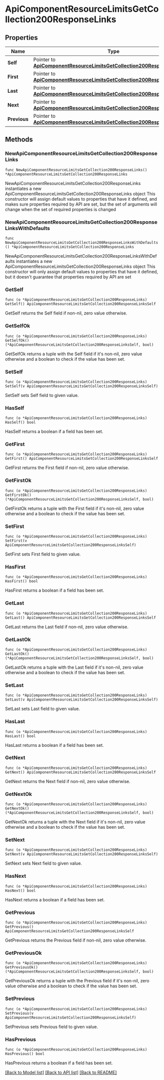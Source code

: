 # ApiComponentResourceLimitsGetCollection200ResponseLinks

## Properties

Name | Type | Description | Notes
------------ | ------------- | ------------- | -------------
**Self** | Pointer to [**ApiComponentResourceLimitsGetCollection200ResponseLinksSelf**](ApiComponentResourceLimitsGetCollection200ResponseLinksSelf.md) |  | [optional] 
**First** | Pointer to [**ApiComponentResourceLimitsGetCollection200ResponseLinksSelf**](ApiComponentResourceLimitsGetCollection200ResponseLinksSelf.md) |  | [optional] 
**Last** | Pointer to [**ApiComponentResourceLimitsGetCollection200ResponseLinksSelf**](ApiComponentResourceLimitsGetCollection200ResponseLinksSelf.md) |  | [optional] 
**Next** | Pointer to [**ApiComponentResourceLimitsGetCollection200ResponseLinksSelf**](ApiComponentResourceLimitsGetCollection200ResponseLinksSelf.md) |  | [optional] 
**Previous** | Pointer to [**ApiComponentResourceLimitsGetCollection200ResponseLinksSelf**](ApiComponentResourceLimitsGetCollection200ResponseLinksSelf.md) |  | [optional] 

## Methods

### NewApiComponentResourceLimitsGetCollection200ResponseLinks

`func NewApiComponentResourceLimitsGetCollection200ResponseLinks() *ApiComponentResourceLimitsGetCollection200ResponseLinks`

NewApiComponentResourceLimitsGetCollection200ResponseLinks instantiates a new ApiComponentResourceLimitsGetCollection200ResponseLinks object
This constructor will assign default values to properties that have it defined,
and makes sure properties required by API are set, but the set of arguments
will change when the set of required properties is changed

### NewApiComponentResourceLimitsGetCollection200ResponseLinksWithDefaults

`func NewApiComponentResourceLimitsGetCollection200ResponseLinksWithDefaults() *ApiComponentResourceLimitsGetCollection200ResponseLinks`

NewApiComponentResourceLimitsGetCollection200ResponseLinksWithDefaults instantiates a new ApiComponentResourceLimitsGetCollection200ResponseLinks object
This constructor will only assign default values to properties that have it defined,
but it doesn't guarantee that properties required by API are set

### GetSelf

`func (o *ApiComponentResourceLimitsGetCollection200ResponseLinks) GetSelf() ApiComponentResourceLimitsGetCollection200ResponseLinksSelf`

GetSelf returns the Self field if non-nil, zero value otherwise.

### GetSelfOk

`func (o *ApiComponentResourceLimitsGetCollection200ResponseLinks) GetSelfOk() (*ApiComponentResourceLimitsGetCollection200ResponseLinksSelf, bool)`

GetSelfOk returns a tuple with the Self field if it's non-nil, zero value otherwise
and a boolean to check if the value has been set.

### SetSelf

`func (o *ApiComponentResourceLimitsGetCollection200ResponseLinks) SetSelf(v ApiComponentResourceLimitsGetCollection200ResponseLinksSelf)`

SetSelf sets Self field to given value.

### HasSelf

`func (o *ApiComponentResourceLimitsGetCollection200ResponseLinks) HasSelf() bool`

HasSelf returns a boolean if a field has been set.

### GetFirst

`func (o *ApiComponentResourceLimitsGetCollection200ResponseLinks) GetFirst() ApiComponentResourceLimitsGetCollection200ResponseLinksSelf`

GetFirst returns the First field if non-nil, zero value otherwise.

### GetFirstOk

`func (o *ApiComponentResourceLimitsGetCollection200ResponseLinks) GetFirstOk() (*ApiComponentResourceLimitsGetCollection200ResponseLinksSelf, bool)`

GetFirstOk returns a tuple with the First field if it's non-nil, zero value otherwise
and a boolean to check if the value has been set.

### SetFirst

`func (o *ApiComponentResourceLimitsGetCollection200ResponseLinks) SetFirst(v ApiComponentResourceLimitsGetCollection200ResponseLinksSelf)`

SetFirst sets First field to given value.

### HasFirst

`func (o *ApiComponentResourceLimitsGetCollection200ResponseLinks) HasFirst() bool`

HasFirst returns a boolean if a field has been set.

### GetLast

`func (o *ApiComponentResourceLimitsGetCollection200ResponseLinks) GetLast() ApiComponentResourceLimitsGetCollection200ResponseLinksSelf`

GetLast returns the Last field if non-nil, zero value otherwise.

### GetLastOk

`func (o *ApiComponentResourceLimitsGetCollection200ResponseLinks) GetLastOk() (*ApiComponentResourceLimitsGetCollection200ResponseLinksSelf, bool)`

GetLastOk returns a tuple with the Last field if it's non-nil, zero value otherwise
and a boolean to check if the value has been set.

### SetLast

`func (o *ApiComponentResourceLimitsGetCollection200ResponseLinks) SetLast(v ApiComponentResourceLimitsGetCollection200ResponseLinksSelf)`

SetLast sets Last field to given value.

### HasLast

`func (o *ApiComponentResourceLimitsGetCollection200ResponseLinks) HasLast() bool`

HasLast returns a boolean if a field has been set.

### GetNext

`func (o *ApiComponentResourceLimitsGetCollection200ResponseLinks) GetNext() ApiComponentResourceLimitsGetCollection200ResponseLinksSelf`

GetNext returns the Next field if non-nil, zero value otherwise.

### GetNextOk

`func (o *ApiComponentResourceLimitsGetCollection200ResponseLinks) GetNextOk() (*ApiComponentResourceLimitsGetCollection200ResponseLinksSelf, bool)`

GetNextOk returns a tuple with the Next field if it's non-nil, zero value otherwise
and a boolean to check if the value has been set.

### SetNext

`func (o *ApiComponentResourceLimitsGetCollection200ResponseLinks) SetNext(v ApiComponentResourceLimitsGetCollection200ResponseLinksSelf)`

SetNext sets Next field to given value.

### HasNext

`func (o *ApiComponentResourceLimitsGetCollection200ResponseLinks) HasNext() bool`

HasNext returns a boolean if a field has been set.

### GetPrevious

`func (o *ApiComponentResourceLimitsGetCollection200ResponseLinks) GetPrevious() ApiComponentResourceLimitsGetCollection200ResponseLinksSelf`

GetPrevious returns the Previous field if non-nil, zero value otherwise.

### GetPreviousOk

`func (o *ApiComponentResourceLimitsGetCollection200ResponseLinks) GetPreviousOk() (*ApiComponentResourceLimitsGetCollection200ResponseLinksSelf, bool)`

GetPreviousOk returns a tuple with the Previous field if it's non-nil, zero value otherwise
and a boolean to check if the value has been set.

### SetPrevious

`func (o *ApiComponentResourceLimitsGetCollection200ResponseLinks) SetPrevious(v ApiComponentResourceLimitsGetCollection200ResponseLinksSelf)`

SetPrevious sets Previous field to given value.

### HasPrevious

`func (o *ApiComponentResourceLimitsGetCollection200ResponseLinks) HasPrevious() bool`

HasPrevious returns a boolean if a field has been set.


[[Back to Model list]](../README.md#documentation-for-models) [[Back to API list]](../README.md#documentation-for-api-endpoints) [[Back to README]](../README.md)


